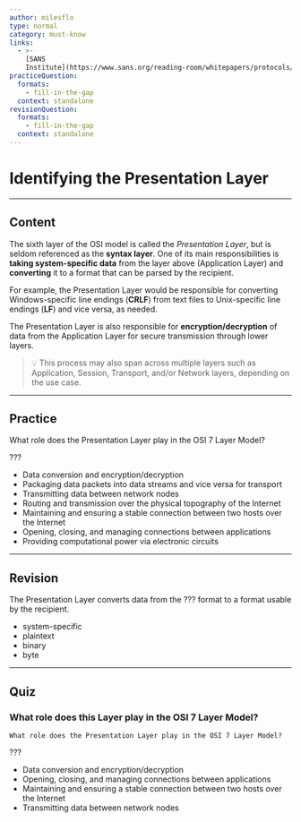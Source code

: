 ```yaml
---
author: milesflo
type: normal
category: must-know
links:
  - >-
    [SANS
    Institute](https://www.sans.org/reading-room/whitepapers/protocols/applying-osi-layer-network-model-information-security-1309){website}
practiceQuestion:
  formats:
    - fill-in-the-gap
  context: standalone
revisionQuestion:
  formats:
    - fill-in-the-gap
  context: standalone
---
```


# Identifying the Presentation Layer


---

## Content

The sixth layer of the OSI model is called the *Presentation Layer*, but is seldom referenced as the **syntax layer**. One of its main responsibilities is **taking system-specific data** from the layer above (Application Layer) and **converting** it to a format that can be parsed by the recipient.

For example, the Presentation Layer would be responsible for converting Windows-specific line endings (**CRLF**) from text files to Unix-specific line endings (**LF**) and vice versa, as needed.

The Presentation Layer is also responsible for **encryption/decryption** of data from the Application Layer for secure transmission through lower layers.

> 💡 This process may also span across multiple layers such as Application, Session, Transport, and/or Network layers, depending on the use case.


---

## Practice

What role does the Presentation Layer play in the OSI 7 Layer Model?

???

- Data conversion and encryption/decryption
- Packaging data packets into data streams and vice versa for transport
- Transmitting data between network nodes
- Routing and transmission over the physical topography of the Internet
- Maintaining and ensuring a stable connection between two hosts over the Internet
- Opening, closing, and managing connections between applications
- Providing computational power via electronic circuits


---

## Revision

The Presentation Layer converts data from the ??? format to a format usable by the recipient.

- system-specific
- plaintext
- binary
- byte


---

## Quiz

### What role does this Layer play in the OSI 7 Layer Model?


```plain-text
What role does the Presentation Layer play in the OSI 7 Layer Model?
```

???

- Data conversion and encryption/decryption
- Opening, closing, and managing connections between applications
- Maintaining and ensuring a stable connection between two hosts over the Internet
- Transmitting data between network nodes
